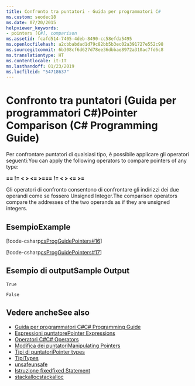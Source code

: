 ```yaml
---
title: Confronto tra puntatori - Guida per programmatori C#
ms.custom: seodec18
ms.date: 07/20/2015
helpviewer_keywords:
- pointers [C#], comparison
ms.assetid: fcafd514-7405-4deb-8490-cc58efda5495
ms.openlocfilehash: a2cbbabdad1d79c82bb5b3ec02a391727e552c98
ms.sourcegitcommit: 6b308cf6d627d78ee36dbbae8972a310ac7fd6c8
ms.translationtype: HT
ms.contentlocale: it-IT
ms.lasthandoff: 01/23/2019
ms.locfileid: "54718637"
---
```

# <a name="pointer-comparison-c-programming-guide"></a><span data-ttu-id="2028b-102">Confronto tra puntatori (Guida per programmatori C#)</span><span class="sxs-lookup"><span data-stu-id="2028b-102">Pointer Comparison (C# Programming Guide)</span></span>
<span data-ttu-id="2028b-103">Per confrontare puntatori di qualsiasi tipo, è possibile applicare gli operatori seguenti:</span><span class="sxs-lookup"><span data-stu-id="2028b-103">You can apply the following operators to compare pointers of any type:</span></span>  
  
 <span data-ttu-id="2028b-104">**==   !=   \<   >   \<=   >=**</span><span class="sxs-lookup"><span data-stu-id="2028b-104">**==   !=   \<   >   \<=   >=**</span></span>  
  
 <span data-ttu-id="2028b-105">Gli operatori di confronto consentono di confrontare gli indirizzi dei due operandi come se fossero Unsigned Integer.</span><span class="sxs-lookup"><span data-stu-id="2028b-105">The comparison operators compare the addresses of the two operands as if they are unsigned integers.</span></span>  
  
## <a name="example"></a><span data-ttu-id="2028b-106">Esempio</span><span class="sxs-lookup"><span data-stu-id="2028b-106">Example</span></span>  
 [!code-csharp[csProgGuidePointers#16](../../../csharp/programming-guide/unsafe-code-pointers/codesnippet/CSharp/pointer-comparison_1.cs)]  
  
 [!code-csharp[csProgGuidePointers#17](../../../csharp/programming-guide/unsafe-code-pointers/codesnippet/CSharp/pointer-comparison_2.cs)]  
  
## <a name="sample-output"></a><span data-ttu-id="2028b-107">Esempio di output</span><span class="sxs-lookup"><span data-stu-id="2028b-107">Sample Output</span></span>  
 `True`  
  
 `False`  
  
## <a name="see-also"></a><span data-ttu-id="2028b-108">Vedere anche</span><span class="sxs-lookup"><span data-stu-id="2028b-108">See also</span></span>

- [<span data-ttu-id="2028b-109">Guida per programmatori C#</span><span class="sxs-lookup"><span data-stu-id="2028b-109">C# Programming Guide</span></span>](../../../csharp/programming-guide/index.md)
- [<span data-ttu-id="2028b-110">Espressioni puntatore</span><span class="sxs-lookup"><span data-stu-id="2028b-110">Pointer Expressions</span></span>](../../../csharp/programming-guide/unsafe-code-pointers/pointer-expressions.md)
- [<span data-ttu-id="2028b-111">Operatori C#</span><span class="sxs-lookup"><span data-stu-id="2028b-111">C# Operators</span></span>](../../../csharp/language-reference/operators/index.md)
- [<span data-ttu-id="2028b-112">Modifica dei puntatori</span><span class="sxs-lookup"><span data-stu-id="2028b-112">Manipulating Pointers</span></span>](../../../csharp/programming-guide/unsafe-code-pointers/manipulating-pointers.md)
- [<span data-ttu-id="2028b-113">Tipi di puntatori</span><span class="sxs-lookup"><span data-stu-id="2028b-113">Pointer types</span></span>](../../../csharp/programming-guide/unsafe-code-pointers/pointer-types.md)
- [<span data-ttu-id="2028b-114">Tipi</span><span class="sxs-lookup"><span data-stu-id="2028b-114">Types</span></span>](../../../csharp/language-reference/keywords/types.md)
- [<span data-ttu-id="2028b-115">unsafe</span><span class="sxs-lookup"><span data-stu-id="2028b-115">unsafe</span></span>](../../../csharp/language-reference/keywords/unsafe.md)
- [<span data-ttu-id="2028b-116">Istruzione fixed</span><span class="sxs-lookup"><span data-stu-id="2028b-116">fixed Statement</span></span>](../../../csharp/language-reference/keywords/fixed-statement.md)
- [<span data-ttu-id="2028b-117">stackalloc</span><span class="sxs-lookup"><span data-stu-id="2028b-117">stackalloc</span></span>](../../../csharp/language-reference/keywords/stackalloc.md)
